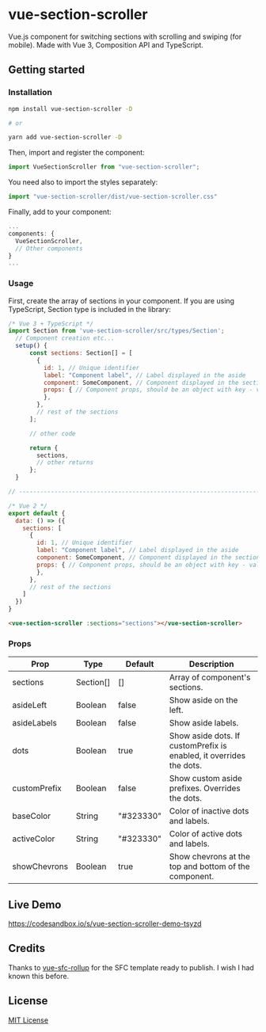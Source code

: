 # vue-section-scroller
Vue.js component for switching sections with scrolling and swiping (for mobile). Made with Vue 3, Composition API and TypeScript. 

## Getting started

### Installation
```bash
npm install vue-section-scroller -D

# or

yarn add vue-section-scroller -D
```
Then, import and register the component:
```js
import VueSectionScroller from "vue-section-scroller";
```
You need also to import the styles separately:
```js
import "vue-section-scroller/dist/vue-section-scroller.css"
```
Finally, add to your component:
```js
...
components: {
  VueSectionScroller,
  // Other components
}
...
```

### Usage
First, create the array of sections in your component. If you are using TypeScript, Section type is included in the library:
```js
/* Vue 3 + TypeScript */
import Section from 'vue-section-scroller/src/types/Section';
  // Component creation etc...
  setup() {
      const sections: Section[] = [
        {
          id: 1, // Unique identifier
          label: "Component label", // Label displayed in the aside
          component: SomeComponent, // Component displayed in the section
          props: { // Component props, should be an object with key - value pairs.
          },
        },
        // rest of the sections
      ];

      // other code

      return {
        sections,
        // other returns
      };
  }

// ---------------------------------------------------------------------------------------

/* Vue 2 */
export default {
  data: () => ({
    sections: [
      {
        id: 1, // Unique identifier
        label: "Component label", // Label displayed in the aside
        component: SomeComponent, // Component displayed in the section
        props: { // Component props, should be an object with key - value pairs.
        },
      },
      // rest of the sections
    ]
  })
}

```
```html
<vue-section-scroller :sections="sections"></vue-section-scroller>
```

### Props

| Prop         | Type      | Default   | Description                        |
| ---          | ---       | ---       | ---                                |
| sections     | Section[] | []        | Array of component's sections.     |
| asideLeft    | Boolean   | false     | Show aside on the left.            |
| asideLabels  | Boolean   | false     | Show aside labels.                 |
| dots         | Boolean   | true      | Show aside dots. If customPrefix is enabled, it overrides the dots. |
| customPrefix | Boolean   | false     | Show custom aside prefixes. Overrides the dots. |
| baseColor    | String    | "#323330" | Color of inactive dots and labels. |
| activeColor  | String    | "#323330" | Color of active dots and labels.  |
| showChevrons | Boolean   | true      | Show chevrons at the top and bottom of the component. |

## Live Demo

https://codesandbox.io/s/vue-section-scroller-demo-tsyzd

## Credits
Thanks to [vue-sfc-rollup](https://github.com/team-innovation/vue-sfc-rollup) for the SFC template ready to publish. I wish I had known this before.

## License
[MIT License](https://github.com/SikoraWojciech/vue-section-scroller/blob/master/LICENSE)
